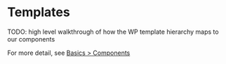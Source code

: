 # Templates

TODO: high level walkthrough of how the WP template hierarchy maps to our components

For more detail, see [Basics > Components](/docs/basics/components.md)
